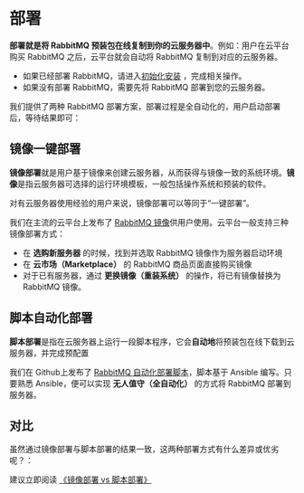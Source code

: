 # 部署

**部署就是将 RabbitMQ 预装包在线复制到你的云服务器中**。例如：用户在云平台购买 RabbitMQ 之后，云平台就会自动将 RabbitMQ 复制到对应的云服务器。

- 如果已经部署 RabbitMQ，请进入[初始化安装](/zh/stack-installation.md) ，完成相关操作。
- 如果没有部署 RabbitMQ，需要先将 RabbitMQ 部署到您的云服务器。

我们提供了两种 RabbitMQ 部署方案，部署过程是全自动化的，用户启动部署后，等待结果即可：

## 镜像一键部署

**镜像部署**就是用户基于镜像来创建云服务器，从而获得与镜像一致的系统环境。**镜像**是指云服务器可选择的运行环境模板，一般包括操作系统和预装的软件。

对有云服务器使用经验的用户来说，镜像部署可以等同于“一键部署”。

我们在主流的云平台上发布了 [RabbitMQ 镜像](https://apps.websoft9.com/rabbitmq)供用户使用。云平台一般支持三种镜像部署方式：

* 在 **选购新服务器** 的时候，找到并选取 RabbitMQ 镜像作为服务器启动环境
* 在 **云市场（Marketplace）**  的 RabbitMQ 商品页面直接购买镜像
* 对于已有服务器，通过 **更换镜像（重装系统）** 的操作，将已有镜像替换为 RabbitMQ 镜像。

## 脚本自动化部署

**脚本部署**是指在云服务器上运行一段脚本程序，它会**自动地**将预装包在线下载到云服务器，并完成预配置

我们在 Github上发布了 [RabbitMQ 自动化部署脚本](https://github.com/Websoft9/ansible-rabbitmq)，脚本基于 Ansible 编写。只要熟悉 Ansible，便可以实现 **无人值守（全自动化）** 的方式将 RabbitMQ 部署到服务器。

## 对比

虽然通过镜像部署与脚本部署的结果一致，这两种部署方式有什么差异或优劣呢？：

建议立即阅读 [《镜像部署 vs 脚本部署》](https://support.websoft9.com/docs/faq/zh/bz-product.html#镜像部署-vs-脚本部署)